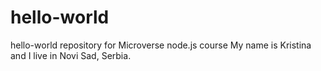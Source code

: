 # hello-world
hello-world repository for Microverse node.js course
My name is Kristina and I live in Novi Sad, Serbia.
